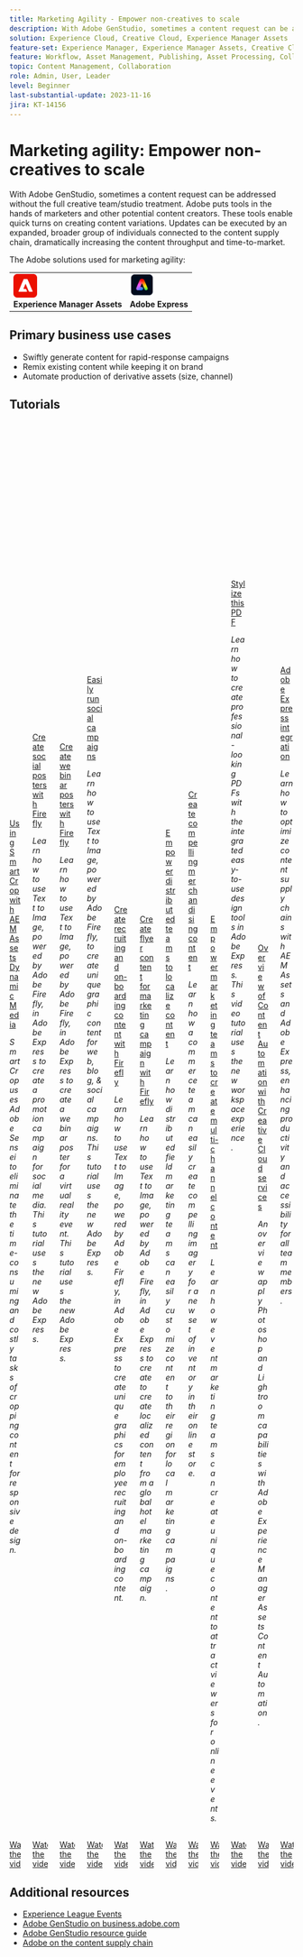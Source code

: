 ```yaml
---
title: Marketing Agility - Empower non-creatives to scale
description: With Adobe GenStudio, sometimes a content request can be addressed  without the full creative team/studio treatment. Adobe puts tools in the  hands of marketers and other potential content creators so that quick turns  on creating content variations and updates can be executed by an expanded,  broader group of individuals connected to the Content Supply Chain,  dramatically increasing the content throughput and time-to-market.
solution: Experience Cloud, Creative Cloud, Experience Manager Assets
feature-set: Experience Manager, Experience Manager Assets, Creative Cloud
feature: Workflow, Asset Management, Publishing, Asset Processing, Collaboration, Share, Gen AI
topic: Content Management, Collaboration
role: Admin, User, Leader
level: Beginner
last-substantial-update: 2023-11-16
jira: KT-14156
---
```


# Marketing agility: Empower non-creatives to scale

With Adobe GenStudio, sometimes a content request can be addressed without the full creative team/studio treatment. Adobe puts tools in the hands of marketers and other potential content creators. These tools enable quick turns on creating content variations. Updates can be executed by an expanded, broader group of individuals connected to the content supply chain, dramatically increasing the content throughput and time-to-market.

The Adobe solutions used for marketing agility:


<table>
    <tr style="border: 0;">
      <td style="vertical-align: middle">
        <p style="margin: 0"><img alt="Experience Manager" src="/help/assets/aem-logo.png" style="verticle-align: middle;width: 42px;height:  42px;"></p>
        <strong>Experience Manager Assets</strong>
      </td>
      <td style="align: center">
        <p style="margin: 0"><img alt="Adobe Express" src="/help/assets/adobe-express-logo.png" style="width: 42px;height:  42px;"></p>
        <strong>Adobe Express</strong>
      </td>
    </tr>
</table>

## Primary business use cases

* Swiftly generate content for rapid-response campaigns
* Remix existing content while keeping it on brand
* Automate production of derivative assets (size, channel)

## Tutorials

<div class="columns is-multiline"><div class="column is-half-tablet is-half-desktop is-one-third-widescreen" aria-label="Using Smart Crop with AEM Assets Dynamic Media" tabIndex="0">
  <div class="card" style="height: 100%; display: flex; flex-direction: column; height: 100%;">
    <div class="card-image">
      <figure class="image x-is-16by9">
        <a href="https://experienceleague.adobe.com/docs/experience-manager-learn/assets/dynamic-media/images/smart-crop-feature-video-use.html" title="Using Smart Crop with AEM Assets Dynamic Media" tabindex="-1">
          <img class="is-bordered-r-small" src="https://video.tv.adobe.com/v/21519?format=jpeg" alt="Using Smart Crop with AEM Assets Dynamic Media">
        </a>
      </figure>
    </div>
    <div class="card-content is-padded-small" style="display: flex; flex-direction: column; flex-grow: 1; justify-content: space-between;">
      <div class="top-card-content">
          <p class="headline is-size-6 has-text-weight-bold">
              <a href="https://experienceleague.adobe.com/docs/experience-manager-learn/assets/dynamic-media/images/smart-crop-feature-video-use.html" title="Using Smart Crop with AEM Assets Dynamic Media">Using Smart Crop with AEM Assets Dynamic Media</a>
          </p>
          <p class="is-size-6"><em>Smart Crop uses Adobe Sensei to eliminate the time-consuming and costly tasks of cropping content for responsive design.</em></p>
      </div>
      <a href="https://experienceleague.adobe.com/docs/experience-manager-learn/assets/dynamic-media/images/smart-crop-feature-video-use.html" class="spectrum-Button spectrum-Button--outline spectrum-Button--primary spectrum-Button--sizeM" style="align-self: flex-start; margin-top: 1rem;">
        <span class="spectrum-Button-label has-no-wrap has-text-weight-bold">Watch the video</span>
      </a>
    </div>
  </div>
</div><div class="column is-half-tablet is-half-desktop is-one-third-widescreen" aria-label="Create social posters with Firefly" tabIndex="1">
  <div class="card" style="height: 100%; display: flex; flex-direction: column; height: 100%;">
    <div class="card-image">
      <figure class="image x-is-16by9">
        <a href="https://experienceleague.adobe.com/docs/creative-cloud-enterprise-learn/cce-learning-hub/expressoverview/expressusecase/create-social-posters.html" title="Create social posters with Firefly" tabindex="-1">
          <img class="is-bordered-r-small" src="https://video.tv.adobe.com/v/3420533?format=jpeg" alt="Create social posters with Firefly">
        </a>
      </figure>
    </div>
    <div class="card-content is-padded-small" style="display: flex; flex-direction: column; flex-grow: 1; justify-content: space-between;">
      <div class="top-card-content">
          <p class="headline is-size-6 has-text-weight-bold">
              <a href="https://experienceleague.adobe.com/docs/creative-cloud-enterprise-learn/cce-learning-hub/expressoverview/expressusecase/create-social-posters.html" title="Create social posters with Firefly">Create social posters with Firefly</a>
          </p>
          <p class="is-size-6"><em>Learn how to use Text to Image, powered by Adobe Firefly, in Adobe Express to create a promotion campaign for social media. This tutorial uses the new Adobe Express.</em></p>
      </div>
      <a href="https://experienceleague.adobe.com/docs/creative-cloud-enterprise-learn/cce-learning-hub/expressoverview/expressusecase/create-social-posters.html" class="spectrum-Button spectrum-Button--outline spectrum-Button--primary spectrum-Button--sizeM" style="align-self: flex-start; margin-top: 1rem;">
        <span class="spectrum-Button-label has-no-wrap has-text-weight-bold">Watch the video</span>
      </a>
    </div>
  </div>
</div><div class="column is-half-tablet is-half-desktop is-one-third-widescreen" aria-label="Create webinar posters with Firefly" tabIndex="2">
  <div class="card" style="height: 100%; display: flex; flex-direction: column; height: 100%;">
    <div class="card-image">
      <figure class="image x-is-16by9">
        <a href="https://experienceleague.adobe.com/docs/creative-cloud-enterprise-learn/cce-learning-hub/expressoverview/expressusecase/create-webinar-poster.html" title="Create webinar posters with Firefly" tabindex="-1">
          <img class="is-bordered-r-small" src="https://video.tv.adobe.com/v/3420810?format=jpeg" alt="Create webinar posters with Firefly">
        </a>
      </figure>
    </div>
    <div class="card-content is-padded-small" style="display: flex; flex-direction: column; flex-grow: 1; justify-content: space-between;">
      <div class="top-card-content">
          <p class="headline is-size-6 has-text-weight-bold">
              <a href="https://experienceleague.adobe.com/docs/creative-cloud-enterprise-learn/cce-learning-hub/expressoverview/expressusecase/create-webinar-poster.html" title="Create webinar posters with Firefly">Create webinar posters with Firefly</a>
          </p>
          <p class="is-size-6"><em>Learn how to use Text to Image, powered by Adobe Firefly, in Adobe Express to create a webinar poster for a virtual reality event. This tutorial uses the new Adobe Express.</em></p>
      </div>
      <a href="https://experienceleague.adobe.com/docs/creative-cloud-enterprise-learn/cce-learning-hub/expressoverview/expressusecase/create-webinar-poster.html" class="spectrum-Button spectrum-Button--outline spectrum-Button--primary spectrum-Button--sizeM" style="align-self: flex-start; margin-top: 1rem;">
        <span class="spectrum-Button-label has-no-wrap has-text-weight-bold">Watch the video</span>
      </a>
    </div>
  </div>
</div><div class="column is-half-tablet is-half-desktop is-one-third-widescreen" aria-label="Easily run social campaigns" tabIndex="3">
  <div class="card" style="height: 100%; display: flex; flex-direction: column; height: 100%;">
    <div class="card-image">
      <figure class="image x-is-16by9">
        <a href="https://experienceleague.adobe.com/docs/creative-cloud-enterprise-learn/cce-learning-hub/expressoverview/expressusecase/create-blog-graphics.html" title="Easily run social campaigns" tabindex="-1">
          <img class="is-bordered-r-small" src="https://video.tv.adobe.com/v/3422408?format=jpeg" alt="Easily run social campaigns">
        </a>
      </figure>
    </div>
    <div class="card-content is-padded-small" style="display: flex; flex-direction: column; flex-grow: 1; justify-content: space-between;">
      <div class="top-card-content">
          <p class="headline is-size-6 has-text-weight-bold">
              <a href="https://experienceleague.adobe.com/docs/creative-cloud-enterprise-learn/cce-learning-hub/expressoverview/expressusecase/create-blog-graphics.html" title="Easily run social campaigns">Easily run social campaigns</a>
          </p>
          <p class="is-size-6"><em>Learn how to use Text to Image, powered by Adobe Firefly, to create unique graphic content for web, blog, &amp; social campaigns. This tutorial uses the new Adobe Express.</em></p>
      </div>
      <a href="https://experienceleague.adobe.com/docs/creative-cloud-enterprise-learn/cce-learning-hub/expressoverview/expressusecase/create-blog-graphics.html" class="spectrum-Button spectrum-Button--outline spectrum-Button--primary spectrum-Button--sizeM" style="align-self: flex-start; margin-top: 1rem;">
        <span class="spectrum-Button-label has-no-wrap has-text-weight-bold">Watch the video</span>
      </a>
    </div>
  </div>
</div><div class="column is-half-tablet is-half-desktop is-one-third-widescreen" aria-label="Create recruiting and on-boarding content with Firefly" tabIndex="4">
  <div class="card" style="height: 100%; display: flex; flex-direction: column; height: 100%;">
    <div class="card-image">
      <figure class="image x-is-16by9">
        <a href="https://experienceleague.adobe.com/docs/creative-cloud-enterprise-learn/cce-learning-hub/expressoverview/expresstutorials/create-on-boarding.html" title="Create recruiting and on-boarding content with Firefly" tabindex="-1">
          <img class="is-bordered-r-small" src="https://video.tv.adobe.com/v/3422411?format=jpeg" alt="Create recruiting and on-boarding content with Firefly">
        </a>
      </figure>
    </div>
    <div class="card-content is-padded-small" style="display: flex; flex-direction: column; flex-grow: 1; justify-content: space-between;">
      <div class="top-card-content">
          <p class="headline is-size-6 has-text-weight-bold">
              <a href="https://experienceleague.adobe.com/docs/creative-cloud-enterprise-learn/cce-learning-hub/expressoverview/expresstutorials/create-on-boarding.html" title="Create recruiting and on-boarding content with Firefly">Create recruiting and on-boarding content with Firefly</a>
          </p>
          <p class="is-size-6"><em>Learn how to use Text to Image, powered by Adobe Firefly, in Adobe Express to create unique graphics for employee recruiting and on-boarding content.</em></p>
      </div>
      <a href="https://experienceleague.adobe.com/docs/creative-cloud-enterprise-learn/cce-learning-hub/expressoverview/expresstutorials/create-on-boarding.html" class="spectrum-Button spectrum-Button--outline spectrum-Button--primary spectrum-Button--sizeM" style="align-self: flex-start; margin-top: 1rem;">
        <span class="spectrum-Button-label has-no-wrap has-text-weight-bold">Watch the video</span>
      </a>
    </div>
  </div>
</div><div class="column is-half-tablet is-half-desktop is-one-third-widescreen" aria-label="Create flyer content for marketing campaign with Firefly" tabIndex="5">
  <div class="card" style="height: 100%; display: flex; flex-direction: column; height: 100%;">
    <div class="card-image">
      <figure class="image x-is-16by9">
        <a href="https://experienceleague.adobe.com/docs/creative-cloud-enterprise-learn/cce-learning-hub/expressoverview/expressusecase/create-local-marketing.html" title="Create flyer content for marketing campaign with Firefly" tabindex="-1">
          <img class="is-bordered-r-small" src="https://video.tv.adobe.com/v/3422426?format=jpeg" alt="Create flyer content for marketing campaign with Firefly">
        </a>
      </figure>
    </div>
    <div class="card-content is-padded-small" style="display: flex; flex-direction: column; flex-grow: 1; justify-content: space-between;">
      <div class="top-card-content">
          <p class="headline is-size-6 has-text-weight-bold">
              <a href="https://experienceleague.adobe.com/docs/creative-cloud-enterprise-learn/cce-learning-hub/expressoverview/expressusecase/create-local-marketing.html" title="Create flyer content for marketing campaign with Firefly">Create flyer content for marketing campaign with Firefly</a>
          </p>
          <p class="is-size-6"><em>Learn how to use Text to Image, powered by Adobe Firefly, in Adobe Express to create to create localized content from a global hotel marketing campaign. </em></p>
      </div>
      <a href="https://experienceleague.adobe.com/docs/creative-cloud-enterprise-learn/cce-learning-hub/expressoverview/expressusecase/create-local-marketing.html" class="spectrum-Button spectrum-Button--outline spectrum-Button--primary spectrum-Button--sizeM" style="align-self: flex-start; margin-top: 1rem;">
        <span class="spectrum-Button-label has-no-wrap has-text-weight-bold">Watch the video</span>
      </a>
    </div>
  </div>
</div><div class="column is-half-tablet is-half-desktop is-one-third-widescreen" aria-label="Empower distributed teams to localize content" tabIndex="6">
  <div class="card" style="height: 100%; display: flex; flex-direction: column; height: 100%;">
    <div class="card-image">
      <figure class="image x-is-16by9">
        <a href="https://experienceleague.adobe.com/docs/creative-cloud-enterprise-learn/cce-learning-hub/expressoverview/expressusecase/localized-marketing-content.html" title="Empower distributed teams to localize content" tabindex="-1">
          <img class="is-bordered-r-small" src="https://video.tv.adobe.com/v/3424391?format=jpeg" alt="Empower distributed teams to localize content">
        </a>
      </figure>
    </div>
    <div class="card-content is-padded-small" style="display: flex; flex-direction: column; flex-grow: 1; justify-content: space-between;">
      <div class="top-card-content">
          <p class="headline is-size-6 has-text-weight-bold">
              <a href="https://experienceleague.adobe.com/docs/creative-cloud-enterprise-learn/cce-learning-hub/expressoverview/expressusecase/localized-marketing-content.html" title="Empower distributed teams to localize content">Empower distributed teams to localize content</a>
          </p>
          <p class="is-size-6"><em>Learn how distributed field marketing teams can easily customize content to their region for local marketing campaigns. </em></p>
      </div>
      <a href="https://experienceleague.adobe.com/docs/creative-cloud-enterprise-learn/cce-learning-hub/expressoverview/expressusecase/localized-marketing-content.html" class="spectrum-Button spectrum-Button--outline spectrum-Button--primary spectrum-Button--sizeM" style="align-self: flex-start; margin-top: 1rem;">
        <span class="spectrum-Button-label has-no-wrap has-text-weight-bold">Watch the video</span>
      </a>
    </div>
  </div>
</div><div class="column is-half-tablet is-half-desktop is-one-third-widescreen" aria-label="Create compelling merchandising content" tabIndex="7">
  <div class="card" style="height: 100%; display: flex; flex-direction: column; height: 100%;">
    <div class="card-image">
      <figure class="image x-is-16by9">
        <a href="https://experienceleague.adobe.com/docs/creative-cloud-enterprise-learn/cce-learning-hub/expressoverview/expressusecase/compelling-merchandise.html" title="Create compelling merchandising content" tabindex="-1">
          <img class="is-bordered-r-small" src="https://video.tv.adobe.com/v/3424458?format=jpeg" alt="Create compelling merchandising content">
        </a>
      </figure>
    </div>
    <div class="card-content is-padded-small" style="display: flex; flex-direction: column; flex-grow: 1; justify-content: space-between;">
      <div class="top-card-content">
          <p class="headline is-size-6 has-text-weight-bold">
              <a href="https://experienceleague.adobe.com/docs/creative-cloud-enterprise-learn/cce-learning-hub/expressoverview/expressusecase/compelling-merchandise.html" title="Create compelling merchandising content">Create compelling merchandising content</a>
          </p>
          <p class="is-size-6"><em>Learn how a commerce team can easily create compelling imagery for a new set of inventory in their online store.</em></p>
      </div>
      <a href="https://experienceleague.adobe.com/docs/creative-cloud-enterprise-learn/cce-learning-hub/expressoverview/expressusecase/compelling-merchandise.html" class="spectrum-Button spectrum-Button--outline spectrum-Button--primary spectrum-Button--sizeM" style="align-self: flex-start; margin-top: 1rem;">
        <span class="spectrum-Button-label has-no-wrap has-text-weight-bold">Watch the video</span>
      </a>
    </div>
  </div>
</div><div class="column is-half-tablet is-half-desktop is-one-third-widescreen" aria-label="Empower marketing teams to create multi-channel content" tabIndex="8">
  <div class="card" style="height: 100%; display: flex; flex-direction: column; height: 100%;">
    <div class="card-image">
      <figure class="image x-is-16by9">
        <a href="https://experienceleague.adobe.com/docs/creative-cloud-enterprise-learn/cce-learning-hub/expressoverview/expressusecase/multi-channel-marketing-content.html" title="Empower marketing teams to create multi-channel content" tabindex="-1">
          <img class="is-bordered-r-small" src="https://video.tv.adobe.com/v/3424446?format=jpeg" alt="Empower marketing teams to create multi-channel content">
        </a>
      </figure>
    </div>
    <div class="card-content is-padded-small" style="display: flex; flex-direction: column; flex-grow: 1; justify-content: space-between;">
      <div class="top-card-content">
          <p class="headline is-size-6 has-text-weight-bold">
              <a href="https://experienceleague.adobe.com/docs/creative-cloud-enterprise-learn/cce-learning-hub/expressoverview/expressusecase/multi-channel-marketing-content.html" title="Empower marketing teams to create multi-channel content">Empower marketing teams to create multi-channel content</a>
          </p>
          <p class="is-size-6"><em>Learn how event marketing teams can create unique content to attract viewers for online events.</em></p>
      </div>
      <a href="https://experienceleague.adobe.com/docs/creative-cloud-enterprise-learn/cce-learning-hub/expressoverview/expressusecase/multi-channel-marketing-content.html" class="spectrum-Button spectrum-Button--outline spectrum-Button--primary spectrum-Button--sizeM" style="align-self: flex-start; margin-top: 1rem;">
        <span class="spectrum-Button-label has-no-wrap has-text-weight-bold">Watch the video</span>
      </a>
    </div>
  </div>
</div><div class="column is-half-tablet is-half-desktop is-one-third-widescreen" aria-label="Stylize this PDF" tabIndex="9">
  <div class="card" style="height: 100%; display: flex; flex-direction: column; height: 100%;">
    <div class="card-image">
      <figure class="image x-is-16by9">
        <a href="https://experienceleague.adobe.com/docs/document-cloud-learn/acrobat-learning/getting-started/stylize-this-PDF.html" title="Stylize this PDF" tabindex="-1">
          <img class="is-bordered-r-small" src="https://video.tv.adobe.com/v/3425137?format=jpeg" alt="Stylize this PDF">
        </a>
      </figure>
    </div>
    <div class="card-content is-padded-small" style="display: flex; flex-direction: column; flex-grow: 1; justify-content: space-between;">
      <div class="top-card-content">
          <p class="headline is-size-6 has-text-weight-bold">
              <a href="https://experienceleague.adobe.com/docs/document-cloud-learn/acrobat-learning/getting-started/stylize-this-PDF.html" title="Stylize this PDF">Stylize this PDF</a>
          </p>
          <p class="is-size-6"><em>Learn how to create professional-looking PDFs with the integrated easy-to-use design tools in Adobe Express. This video tutorial uses the new workspace experience.</em></p>
      </div>
      <a href="https://experienceleague.adobe.com/docs/document-cloud-learn/acrobat-learning/getting-started/stylize-this-PDF.html" class="spectrum-Button spectrum-Button--outline spectrum-Button--primary spectrum-Button--sizeM" style="align-self: flex-start; margin-top: 1rem;">
        <span class="spectrum-Button-label has-no-wrap has-text-weight-bold">Watch the video</span>
      </a>
    </div>
  </div>
</div><div class="column is-half-tablet is-half-desktop is-one-third-widescreen" aria-label="Overview of Content Automation with Creative Cloud services" tabIndex="10">
  <div class="card" style="height: 100%; display: flex; flex-direction: column; height: 100%;">
    <div class="card-image">
      <figure class="image x-is-16by9">
        <a href="https://experienceleague.adobe.com/docs/experience-manager-learn/assets/content-automation/overview.html" title="Overview of Content Automation with Creative Cloud services" tabindex="-1">
          <img class="is-bordered-r-small" src="https://video.tv.adobe.com/v/333197?format=jpeg" alt="Overview of Content Automation with Creative Cloud services">
        </a>
      </figure>
    </div>
    <div class="card-content is-padded-small" style="display: flex; flex-direction: column; flex-grow: 1; justify-content: space-between;">
      <div class="top-card-content">
          <p class="headline is-size-6 has-text-weight-bold">
              <a href="https://experienceleague.adobe.com/docs/experience-manager-learn/assets/content-automation/overview.html" title="Overview of Content Automation with Creative Cloud services">Overview of Content Automation with Creative Cloud services</a>
          </p>
          <p class="is-size-6"><em>An overview apply Photoshop and Lightroom capabilities with Adobe Experience Manager Assets Content Automation.</em></p>
      </div>
      <a href="https://experienceleague.adobe.com/docs/experience-manager-learn/assets/content-automation/overview.html" class="spectrum-Button spectrum-Button--outline spectrum-Button--primary spectrum-Button--sizeM" style="align-self: flex-start; margin-top: 1rem;">
        <span class="spectrum-Button-label has-no-wrap has-text-weight-bold">Watch the video</span>
      </a>
    </div>
  </div>
</div><div class="column is-half-tablet is-half-desktop is-one-third-widescreen" aria-label="Adobe Express integration" tabIndex="11">
  <div class="card" style="height: 100%; display: flex; flex-direction: column; height: 100%;">
    <div class="card-image">
      <figure class="image x-is-16by9">
        <a href="https://experienceleague.adobe.com/docs/experience-manager-learn/assets/creative-workflows/adobe-express.html" title="Adobe Express integration" tabindex="-1">
          <img class="is-bordered-r-small" src="https://video.tv.adobe.com/v/3425193?format=jpeg" alt="Adobe Express integration">
        </a>
      </figure>
    </div>
    <div class="card-content is-padded-small" style="display: flex; flex-direction: column; flex-grow: 1; justify-content: space-between;">
      <div class="top-card-content">
          <p class="headline is-size-6 has-text-weight-bold">
              <a href="https://experienceleague.adobe.com/docs/experience-manager-learn/assets/creative-workflows/adobe-express.html" title="Adobe Express integration">Adobe Express integration</a>
          </p>
          <p class="is-size-6"><em>Learn how to optimize content supply chains with AEM Assets and Adobe Express, enhancing productivity and accessibility for all team members.</em></p>
      </div>
      <a href="https://experienceleague.adobe.com/docs/experience-manager-learn/assets/creative-workflows/adobe-express.html" class="spectrum-Button spectrum-Button--outline spectrum-Button--primary spectrum-Button--sizeM" style="align-self: flex-start; margin-top: 1rem;">
        <span class="spectrum-Button-label has-no-wrap has-text-weight-bold">Watch the video</span>
      </a>
    </div>
  </div>
</div></div>

<!-- 
<table class="tablelayout-is-fixed">
<tr>
  <td>
    <a href="https://experienceleague.adobe.com/docs/experience-manager-learn/assets/dynamic-media/images/smart-crop-feature-video-use.html">
      <img alt="Using Smart Crop with AEM Assets Dynamic Media" src="https://video.tv.adobe.com/v/21519?format=jpeg">
    </a>
    <div>
      <a href="https://experienceleague.adobe.com/docs/experience-manager-learn/assets/dynamic-media/images/smart-crop-feature-video-use.html">
    <strong>Using Smart Crop with AEM Assets Dynamic Media</strong>
    </a>
    </div>
    <p>
    <em>Smart Crop uses Adobe Sensei to eliminate the time-consuming and costly tasks of cropping content for responsive design.</em>
    </p><p>
  </p></td>
  <td>
    <a href="https://experienceleague.adobe.com/docs/creative-cloud-enterprise-learn/cce-learning-hub/expressoverview/expressusecase/create-social-posters.html">
      <img alt="Create social posters with Firefly" src="https://video.tv.adobe.com/v/3420533?format=jpeg">
    </a>
    <div>
      <a href="https://experienceleague.adobe.com/docs/creative-cloud-enterprise-learn/cce-learning-hub/expressoverview/expressusecase/create-social-posters.html">
    <strong>Create social posters with Firefly</strong>
    </a>
    </div>
    <p>
    <em>Learn how to use Text to Image, powered by Adobe Firefly, in Adobe Express to create a promotion campaign for social media. This tutorial uses the new Adobe Express.</em>
    </p><p>
  </p></td>
  <td>
    <a href="https://experienceleague.adobe.com/docs/creative-cloud-enterprise-learn/cce-learning-hub/expressoverview/expressusecase/create-webinar-poster.html">
      <img alt="Create webinar posters with Firefly" src="https://video.tv.adobe.com/v/3420810?format=jpeg">
    </a>
    <div>
      <a href="https://experienceleague.adobe.com/docs/creative-cloud-enterprise-learn/cce-learning-hub/expressoverview/expressusecase/create-webinar-poster.html">
    <strong>Create webinar posters with Firefly</strong>
    </a>
    </div>
    <p>
    <em>Learn how to use Text to Image, powered by Adobe Firefly, in Adobe Express to create a webinar poster for a virtual reality event. This tutorial uses the new Adobe Express.</em>
    </p><p>
  </p></td>
  <td>
    <a href="https://experienceleague.adobe.com/docs/creative-cloud-enterprise-learn/cce-learning-hub/expressoverview/expressusecase/create-blog-graphics.html">
      <img alt="Easily run social campaigns" src="https://video.tv.adobe.com/v/3422408?format=jpeg">
    </a>
    <div>
      <a href="https://experienceleague.adobe.com/docs/creative-cloud-enterprise-learn/cce-learning-hub/expressoverview/expressusecase/create-blog-graphics.html">
    <strong>Easily run social campaigns</strong>
    </a>
    </div>
    <p>
    <em>Learn how to use Text to Image, powered by Adobe Firefly, to create unique graphic content for web, blog, & social campaigns. This tutorial uses the new Adobe Express.</em>
    </p><p>
  </p></td>
</tr>
<tr>
  <td>
    <a href="https://experienceleague.adobe.com/docs/creative-cloud-enterprise-learn/cce-learning-hub/expressoverview/expresstutorials/create-on-boarding.html">
      <img alt="Create recruiting and on-boarding content with Firefly" src="https://video.tv.adobe.com/v/3422411?format=jpeg">
    </a>
    <div>
      <a href="https://experienceleague.adobe.com/docs/creative-cloud-enterprise-learn/cce-learning-hub/expressoverview/expresstutorials/create-on-boarding.html">
    <strong>Create recruiting and on-boarding content with Firefly</strong>
    </a>
    </div>
    <p>
    <em>Learn how to use Text to Image, powered by Adobe Firefly, in Adobe Express to create unique graphics for employee recruiting and on-boarding content.</em>
    </p><p>
  </p></td>
  <td>
    <a href="https://experienceleague.adobe.com/docs/creative-cloud-enterprise-learn/cce-learning-hub/expressoverview/expressusecase/create-local-marketing.html">
      <img alt="Create flyer content for marketing campaign with Firefly" src="https://video.tv.adobe.com/v/3422426?format=jpeg">
    </a>
    <div>
      <a href="https://experienceleague.adobe.com/docs/creative-cloud-enterprise-learn/cce-learning-hub/expressoverview/expressusecase/create-local-marketing.html">
    <strong>Create flyer content for marketing campaign with Firefly</strong>
    </a>
    </div>
    <p>
    <em>Learn how to use Text to Image, powered by Adobe Firefly, in Adobe Express to create to create localized content from a global hotel marketing campaign. </em>
    </p><p>
  </p></td>
  <td>
    <a href="https://experienceleague.adobe.com/docs/creative-cloud-enterprise-learn/cce-learning-hub/expressoverview/expressusecase/localized-marketing-content.html">
      <img alt="Empower distributed teams to localize content" src="https://video.tv.adobe.com/v/3424391?format=jpeg">
    </a>
    <div>
      <a href="https://experienceleague.adobe.com/docs/creative-cloud-enterprise-learn/cce-learning-hub/expressoverview/expressusecase/localized-marketing-content.html">
    <strong>Empower distributed teams to localize content</strong>
    </a>
    </div>
    <p>
    <em>Learn how distributed field marketing teams can easily customize content to their region for local marketing campaigns. </em>
    </p><p>
  </p></td>
  <td>
    <a href="https://experienceleague.adobe.com/docs/creative-cloud-enterprise-learn/cce-learning-hub/expressoverview/expressusecase/compelling-merchandise.html">
      <img alt="Create compelling merchandising content" src="https://video.tv.adobe.com/v/3424458?format=jpeg">
    </a>
    <div>
      <a href="https://experienceleague.adobe.com/docs/creative-cloud-enterprise-learn/cce-learning-hub/expressoverview/expressusecase/compelling-merchandise.html">
    <strong>Create compelling merchandising content</strong>
    </a>
    </div>
    <p>
    <em>Learn how a commerce team can easily create compelling imagery for a new set of inventory in their online store.</em>
    </p><p>
  </p></td>
</tr>
<tr>
  <td>
    <a href="https://experienceleague.corp.adobe.com/docs/creative-cloud-enterprise-learn/cce-learning-hub/expressoverview/expressusecase/multi-channel-marketing-content.html">
      <img alt="Empower marketing teams to create multi-channel content" src="https://video.tv.adobe.com/v/3424446?format=jpeg">
    </a>
    <div>
      <a href="https://experienceleague.corp.adobe.com/docs/creative-cloud-enterprise-learn/cce-learning-hub/expressoverview/expressusecase/multi-channel-marketing-content.html">
    <strong>Empower marketing teams to create multi-channel content</strong>
    </a>
    </div>
    <p>
    <em>Learn how event marketing teams can create unique content to attract viewers for online events.</em>
    </p><p>
  </p></td>
  <td>
    <a href="https://experienceleague.adobe.com/docs/document-cloud-learn/acrobat-learning/getting-started/stylize-this-PDF.html">
      <img alt="Stylize this PDF" src="https://video.tv.adobe.com/v/3425137?format=jpeg">
    </a>
    <div>
      <a href="https://experienceleague.adobe.com/docs/document-cloud-learn/acrobat-learning/getting-started/stylize-this-PDF.html">
    <strong>Stylize this PDF</strong>
    </a>
    </div>
    <p>
    <em>Learn how to create professional-looking PDFs with the integrated easy-to-use design tools in Adobe Express. This video tutorial uses the new workspace experience.</em>
    </p><p>
  </p></td>
   <td>
    <a href="https://experienceleague.adobe.com/docs/experience-manager-learn/assets/content-automation/overview.html">
      <img alt="Overview of Content Automation with Creative Cloud services" src="https://video.tv.adobe.com/v/333197?format=jpeg">
    </a>
    <div>
      <a href="https://experienceleague.adobe.com/docs/experience-manager-learn/assets/content-automation/overview.html">
    <strong>Overview of Content Automation with Creative Cloud services</strong>
    </a>
    </div>
    <p>
    <em>An overview apply Photoshop and Lightroom capabilities with Adobe Experience Manager Assets Content Automation.</em>
    </p><p>
  </p></td>
   <td>
    <a href="https://experienceleague.adobe.com/docs/experience-manager-learn/assets/creative-workflows/adobe-express.html">
      <img alt="Adobe Express integration" src="https://video.tv.adobe.com/v/3425193?format=jpeg">
    </a>
    <div>
      <a href="https://experienceleague.adobe.com/docs/experience-manager-learn/assets/creative-workflows/adobe-express.html">
    <strong>Adobe Express integration</strong>
    </a>
    </div>
    <p>
    <em>Learn how to optimize content supply chains with AEM Assets and Adobe Express, enhancing productivity and accessibility for all team members.</em>
    </p><p>
  </p></td>    
</tr>
</table>
-->

## Additional resources

* [Experience League Events](https://experienceleague.adobe.com/events/)
* [Adobe GenStudio on business.adobe.com](https://business.adobe.com/solutions/adobe-genstudio.html)
* [Adobe GenStudio resource guide](https://business.adobe.com/resources/sdk/getting-started-with-adobe-genstudio.html)
* [Adobe on the content supply chain](https://business.adobe.com/resources/webinars/adobe-on-the-content-supply-chain.html)
